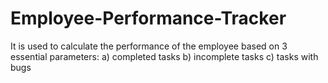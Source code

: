 # Employee-Performance-Tracker
It is used to calculate the performance of the employee based on 3 essential parameters: a) completed tasks b) incomplete tasks c) tasks with bugs
